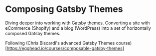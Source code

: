 # Composing Gatsby Themes

Diving deeper into working with Gatsby themes. Converting a site with eCommerce (Shopify) and a blog (WordPress) into a set of horizontally composed Gatsby themes.

Following (Chris Biscardi's advanced Gatsby Themes course)[https://egghead.io/courses/composable-gatsby-themes]
